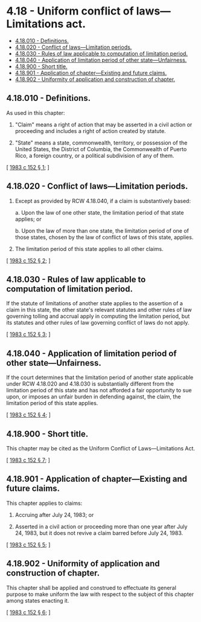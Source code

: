# 4.18 - Uniform conflict of laws—Limitations act.
* [4.18.010 - Definitions.](#418010---definitions)
* [4.18.020 - Conflict of laws—Limitation periods.](#418020---conflict-of-lawslimitation-periods)
* [4.18.030 - Rules of law applicable to computation of limitation period.](#418030---rules-of-law-applicable-to-computation-of-limitation-period)
* [4.18.040 - Application of limitation period of other state—Unfairness.](#418040---application-of-limitation-period-of-other-stateunfairness)
* [4.18.900 - Short title.](#418900---short-title)
* [4.18.901 - Application of chapter—Existing and future claims.](#418901---application-of-chapterexisting-and-future-claims)
* [4.18.902 - Uniformity of application and construction of chapter.](#418902---uniformity-of-application-and-construction-of-chapter)
## 4.18.010 - Definitions.
As used in this chapter:

1. "Claim" means a right of action that may be asserted in a civil action or proceeding and includes a right of action created by statute.

2. "State" means a state, commonwealth, territory, or possession of the United States, the District of Columbia, the Commonwealth of Puerto Rico, a foreign country, or a political subdivision of any of them.

\[ [1983 c 152 § 1](http://leg.wa.gov/CodeReviser/documents/sessionlaw/1983c152.pdf?cite=1983%20c%20152%20§%201); \]

## 4.18.020 - Conflict of laws—Limitation periods.
1. Except as provided by RCW 4.18.040, if a claim is substantively based:

    a.  Upon the law of one other state, the limitation period of that state applies; or

    b.  Upon the law of more than one state, the limitation period of one of those states, chosen by the law of conflict of laws of this state, applies.

2. The limitation period of this state applies to all other claims.

\[ [1983 c 152 § 2](http://leg.wa.gov/CodeReviser/documents/sessionlaw/1983c152.pdf?cite=1983%20c%20152%20§%202); \]

## 4.18.030 - Rules of law applicable to computation of limitation period.
If the statute of limitations of another state applies to the assertion of a claim in this state, the other state's relevant statutes and other rules of law governing tolling and accrual apply in computing the limitation period, but its statutes and other rules of law governing conflict of laws do not apply.

\[ [1983 c 152 § 3](http://leg.wa.gov/CodeReviser/documents/sessionlaw/1983c152.pdf?cite=1983%20c%20152%20§%203); \]

## 4.18.040 - Application of limitation period of other state—Unfairness.
If the court determines that the limitation period of another state applicable under RCW 4.18.020 and 4.18.030 is substantially different from the limitation period of this state and has not afforded a fair opportunity to sue upon, or imposes an unfair burden in defending against, the claim, the limitation period of this state applies.

\[ [1983 c 152 § 4](http://leg.wa.gov/CodeReviser/documents/sessionlaw/1983c152.pdf?cite=1983%20c%20152%20§%204); \]

## 4.18.900 - Short title.
This chapter may be cited as the Uniform Conflict of Laws—Limitations Act.

\[ [1983 c 152 § 7](http://leg.wa.gov/CodeReviser/documents/sessionlaw/1983c152.pdf?cite=1983%20c%20152%20§%207); \]

## 4.18.901 - Application of chapter—Existing and future claims.
This chapter applies to claims:

1. Accruing after July 24, 1983; or

2. Asserted in a civil action or proceeding more than one year after July 24, 1983, but it does not revive a claim barred before July 24, 1983.

\[ [1983 c 152 § 5](http://leg.wa.gov/CodeReviser/documents/sessionlaw/1983c152.pdf?cite=1983%20c%20152%20§%205); \]

## 4.18.902 - Uniformity of application and construction of chapter.
This chapter shall be applied and construed to effectuate its general purpose to make uniform the law with respect to the subject of this chapter among states enacting it.

\[ [1983 c 152 § 6](http://leg.wa.gov/CodeReviser/documents/sessionlaw/1983c152.pdf?cite=1983%20c%20152%20§%206); \]

